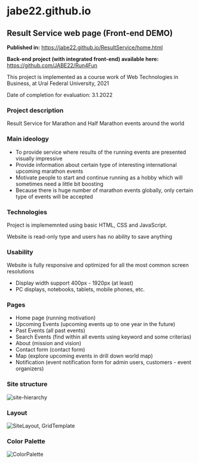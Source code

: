 # jabe22.github.io
## Result Service web page (Front-end DEMO)

**Published in:** https://jabe22.github.io/ResultService/home.html

**Back-end project (with integrated front-end) available here:**  https://github.com/JABE22/Run4Fun

This project is implemented as a course work of Web Technologies in Business, at Ural Federal University, 2021

Date of completion for evaluation: 3.1.2022

### Project description

Result Service for Marathon and Half Marathon events around the world

### Main ideology

- To provide service where results of the running events are presented visually impressive
- Provide information about certain type of interesting international upcoming marathon events
- Motivate people to start and continue running as a hobby which will sometimes need a little bit boosting
- Because there is huge number of marathon events globally, only certain type of events will be accepted

### Technologies

Project is implememnted using basic HTML, CSS and JavaScript. 

Website is read-only type and users has no ability to save anything

### Usability

Website is fully responsive and optimized for all the most common screen resolutions
- Display width support 400px - 1920px (at least)
- PC displays, notebooks, tablets, mobile phones, etc.

### Pages

- Home page         (running motivation)
- Upcoming Events   (upcoming events up to one year in the future)
- Past Events       (all past events)
- Search Events     (find within all events using keyword and some criterias)
- About             (mission and vision)
- Contact form      (contact form)
- Map               (explore upcoming events in drill down world map)
- Notification      (event notification form for admin users, customers - event organizers)

### Site structure

![site-hierarchy](https://user-images.githubusercontent.com/37688643/147969769-09c0a7bd-bb5a-4efd-a3f7-83d6df82dcf8.JPG)

### Layout

![SiteLayout, GridTemplate](https://user-images.githubusercontent.com/37688643/147969873-14457fe8-f3b3-479d-baa4-711a9ef2da84.jpg)

### Color Palette

![ColorPalette](https://user-images.githubusercontent.com/37688643/147969908-38b8f61c-18d8-4d0c-80ea-aa338ab0455f.JPG)

